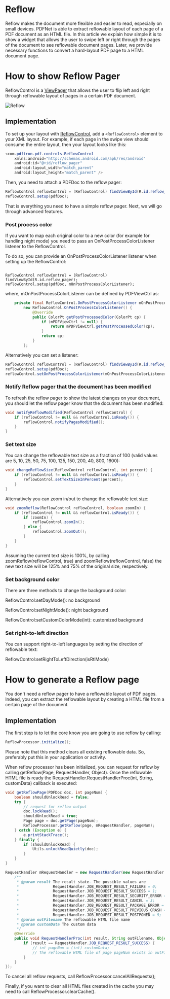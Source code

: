 # Reflow
Reflow makes the document more flexible and easier to read, especially on small devices. PDFNet is able to extract reflowable layout of each page of a PDF document as an HTML file. In this article we explain how simple it is to show a widget that allows the user to swipe left or right through the pages of the document to see reflowable document pages. Later, we provide necessary functions to convert a hard-layout PDF page to a HTML document page.

# How to show Reflow Pager
ReflowControl is a [ViewPager](https://developer.android.com/reference/android/support/v4/view/ViewPager.html) that allows the user to flip left and right through reflowable layout of pages in a certain PDF document.

![](https://github.com/sgong-pdftron/stranger-docs/blob/master/android/guides/controls/gif/reflow_pager.gif?raw=true "Reflow")

## Implementation
To set up your layout with [ReflowControl](http://www.pdftron.com/pdfnet/mobile/docs/Android/tools/javadoc/reference/com/pdftron/pdf/controls/ReflowControl.html), add a `<ReflowControl>` element to your XML layout. For example, if each page in the swipe view should consume the entire layout, then your layout looks like this:

```java
<com.pdftron.pdf.controls.ReflowControl
    xmlns:android="http://schemas.android.com/apk/res/android"
    android:id="@+id/reflow_pager"
    android:layout_width="match_parent"
    android:layout_height="match_parent" />
```

Then, you need to attach a PDFDoc to the reflow pager:

```java
ReflowControl reflowControl = (ReflowControl) findViewById(R.id.reflow_pager);
reflowControl.setup(pdfDoc);
```

That is everything you need to have a simple reflow pager. Next, we will go through advanced features.

### Post process color
If you want to map each original color to a new color (for example for handling night mode) you need to pass an OnPostProcessColorListener listener to the ReflowControl.

To do so, you can provide an OnPostProcessColorListener listener when setting up the ReflowControl:
<pre><code>
ReflowControl reflowControl = (ReflowControl) findViewById(R.id.reflow_pager);
reflowControl.setup(pdfDoc, mOnPostProcessColorListener);
</code></pre>

where, mOnPostProcessColorListener can be defined by PDFViewCtrl as:
```java
    private final ReflowControl.OnPostProcessColorListener mOnPostProcessColorListener =
        new ReflowControl.OnPostProcessColorListener() {
            @Override
            public ColorPt getPostProcessedColor(ColorPt cp) {
                if (mPDFViewCtrl != null) {
                    return mPDFViewCtrl.getPostProcessedColor(cp);
                }
                return cp;
            }
        };
```

Alternatively you can set a listener:
```java
ReflowControl reflowControl = (ReflowControl) findViewById(R.id.reflow_pager);
reflowControl.setup(pdfDoc);
reflowControl.setOnPostProcessColorListener(mOnPostProcessColorListener):
```

### Notify Reflow pager that the document has been modified
To refresh the reflow pager to show the latest changes on your document, you should let the reflow pager know that the document has been modified:

```java
void notifyReflowModified(ReflowControl reflowControl) {
    if (reflowControl != null && reflowControl.isReady()) {
        reflowControl.notifyPagesModified();
    }
}
```     

### Set text size
You can change the reflowable text size as a fraction of 100 (valid values are 5, 10, 25, 50, 75, 100, 125, 150, 200, 40, 800, 1600):
```java
void changeReflowSize(ReflowControl reflowControl, int percent) {
    if (reflowControl != null && reflowControl.isReady()) {
        reflowControl.setTextSizeInPercent(percent);
    }
}
```     
Alternatively you can zoom in/out to change the reflowable text size:

```java
void zoomReflow(ReflowControl reflowControl, boolean zoomIn) {
    if (reflowControl != null && reflowControl.isReady()) {
        if (zoomIn) {
            reflowControl.zoomIn();
        } else {
            reflowControl.zoomOut();
        }
    }
}
```     

Assuming the current text size is 100%, by calling zoomReflow(reflowControl, true) and zoomReflow(reflowControl, false) the new text size will be 125% and 75% of the original size, respectively.

### Set background color
There are three methods to change the background color:

ReflowControl:setDayMode(): no background

ReflowControl:setNightMode(): night background

ReflowControl:setCustomColorMode(int): customized background

### Set right-to-left direction
You can support right-to-left languages by setting the direction of reflowable text:

ReflowControl:setRightToLeftDirection(isRtlMode)

# How to generate a Reflow page
You don't need a reflow pager to have a reflowable layout of PDF pages. Indeed, you can extract the reflowable layout by creating a HTML file from a certain page of the document.

## Implementation
The first step is to let the core know you are going to use reflow by calling:
```java
ReflowProcessor.initialize();
```
Please note that this method clears all existing reflowable data. So, preferably put this in your application or activity.

When reflow processor has been initialized, you can request for reflow by calling getReflow(Page, RequestHandler, Object). Once the reflowable HTML file is ready the RequestHandler.RequestHandlerProc(int, String, customData) callback is executed:

```java
void getReflowPage(PDFDoc doc, int pageNum) {
    boolean shouldUnlockRead = false;
    try {
        // request for reflow output
        doc.lockRead();
        shouldUnlockRead = true;
        Page page = doc.getPage(pageNum);
        ReflowProcessor.getReflow(page, mRequestHandler, pageNum);
    } catch (Exception e) {
        e.printStackTrace();
    } finally {
        if (shouldUnlockRead) {
            Utils.unlockReadQuietly(doc);
        }
    }
}

RequestHandler mRequestHandler = new RequestHandler(new RequestHandler.RequestHandlerCallback() {
    /**
     * @param result The result state. The possible values are
     *               RequestHandler.JOB_REQUEST_RESULT_FAILURE = 0;
     *               RequestHandler.JOB_REQUEST_RESULT_SUCCESS = 1;
     *               RequestHandler.JOB_REQUEST_RESULT_SECURITY_ERROR = 2;
     *               RequestHandler.JOB_REQUEST_RESULT_CANCEL = 3;
     *               RequestHandler.JOB_REQUEST_RESULT_PACKAGE_ERROR = 4;
     *               RequestHandler.JOB_REQUEST_RESULT_PREVIOUS_CRASH = 5;
     *               RequestHandler.JOB_REQUEST_RESULT_POSTPONED = 9;
     * @param outFilename The reflowable HTML file name
     * @param customData The custom data
     */
    @Override
    public void RequestHandlerProc(int result, String outFilename, Object customData) {
        if (result == RequestHandler.JOB_REQUEST_RESULT_SUCCESS) {
            // int pageNum = (int) customData;
            // The reflowable HTML file of page pageNum exists in outFilename.
        }
    }
});
```

To cancel all reflow requests, call ReflowProcessor.cancelAllRequests();

Finally, if you want to clear all HTML files created in the cache you may need to call ReflowProcessor.clearCache().
